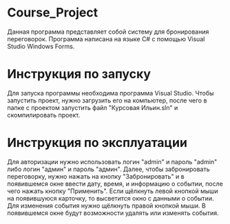 # Course_Project
Данная программа представляет собой систему для бронирования переговорок. Программа написана на языке C# с помощью Visual Studio Windows Forms.
# Инструкция по запуску
Для запуска программы необходима программа Visual Studio. Чтобы запустить проект, нужно загрузить его на компьютер, после чего в папке с проектом запустить файл "Курсовая Ильин.sln" и скомпилировать проект.
# Инструкция по эксплуатации
Для авторизации нужно использовать логин "admin" и пароль "admin" либо логин "админ" и пароль "админ". Далее, чтобы забронировать переговорку,  нужно нажать на кнопку "Забронировать" и в появившемся окне ввести дату, время, и информацию о событии, после чего нажать кнопку "Применить". Если щёлкнуть левой кнопкой мыши на появившуюся карточку, то высветится окно с данными о событии. Для изменения события нужно щёлкнуть правой кнопкой мыши. В появившемся окне будут возможности удалять или изменять события.
